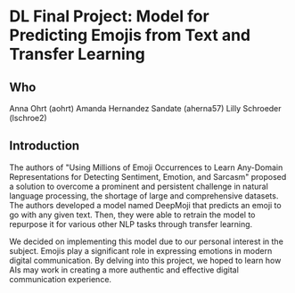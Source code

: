 # DL Final Project: Model for Predicting Emojis from Text and Transfer Learning

## Who
Anna Ohrt (aohrt) Amanda Hernandez Sandate (aherna57) Lilly Schroeder (lschroe2)

## Introduction
The authors of "Using Millions of Emoji Occurrences to Learn Any-Domain Representations for Detecting Sentiment, Emotion, and Sarcasm" proposed a solution to overcome a prominent and persistent challenge in natural language processing, the shortage of large and comprehensive datasets. The authors developed a model named DeepMoji that predicts an emoji to go with any given text. Then, they were able to retrain the model to repurpose it for various other NLP tasks through transfer learning.

We decided on implementing this model due to our personal interest in the subject. Emojis play a significant role in expressing emotions in modern digital communication. By delving into this project, we hoped to learn how AIs may work in creating a more authentic and effective digital communication experience.

